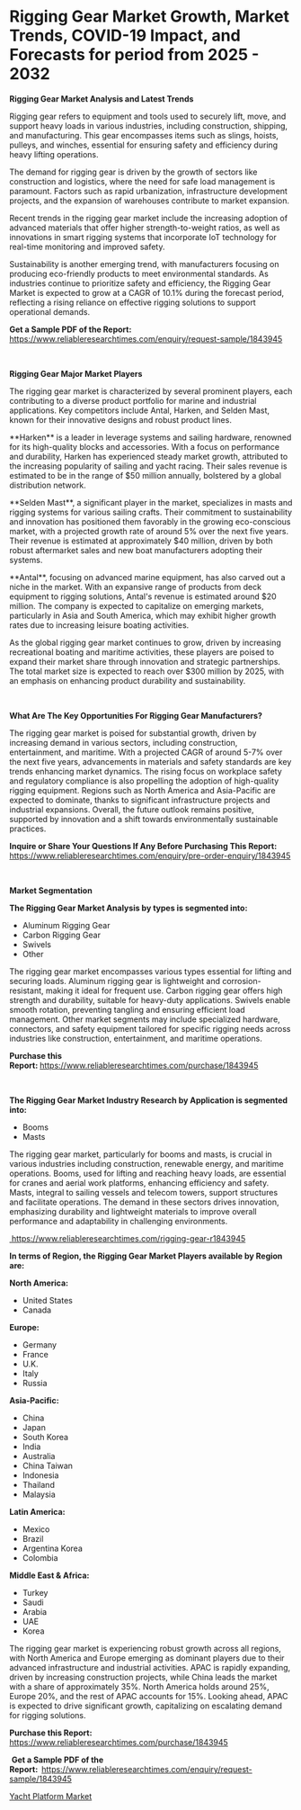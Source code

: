 <p><h1>Rigging Gear Market Growth, Market Trends, COVID-19 Impact, and Forecasts for period from 2025 - 2032</h1></p><p><strong>Rigging Gear Market Analysis and Latest Trends</strong></p>
<p><p>Rigging gear refers to equipment and tools used to securely lift, move, and support heavy loads in various industries, including construction, shipping, and manufacturing. This gear encompasses items such as slings, hoists, pulleys, and winches, essential for ensuring safety and efficiency during heavy lifting operations. </p><p>The demand for rigging gear is driven by the growth of sectors like construction and logistics, where the need for safe load management is paramount. Factors such as rapid urbanization, infrastructure development projects, and the expansion of warehouses contribute to market expansion. </p><p>Recent trends in the rigging gear market include the increasing adoption of advanced materials that offer higher strength-to-weight ratios, as well as innovations in smart rigging systems that incorporate IoT technology for real-time monitoring and improved safety. </p><p>Sustainability is another emerging trend, with manufacturers focusing on producing eco-friendly products to meet environmental standards. As industries continue to prioritize safety and efficiency, the Rigging Gear Market is expected to grow at a CAGR of 10.1% during the forecast period, reflecting a rising reliance on effective rigging solutions to support operational demands.</p></p>
<p><strong>Get a Sample PDF of the Report:&nbsp;</strong> <a href="https://www.reliableresearchtimes.com/enquiry/request-sample/1843945?utm_campaign=2646&utm_medium=2&utm_source=Github&utm_content=ia&utm_term=09042025&utm_id=rigging-gear">https://www.reliableresearchtimes.com/enquiry/request-sample/1843945</a></p>
<p>&nbsp;</p>
<p><strong>Rigging Gear Major Market Players</strong></p>
<p><p>The rigging gear market is characterized by several prominent players, each contributing to a diverse product portfolio for marine and industrial applications. Key competitors include Antal, Harken, and Selden Mast, known for their innovative designs and robust product lines.</p><p>**Harken** is a leader in leverage systems and sailing hardware, renowned for its high-quality blocks and accessories. With a focus on performance and durability, Harken has experienced steady market growth, attributed to the increasing popularity of sailing and yacht racing. Their sales revenue is estimated to be in the range of $50 million annually, bolstered by a global distribution network.</p><p>**Selden Mast**, a significant player in the market, specializes in masts and rigging systems for various sailing crafts. Their commitment to sustainability and innovation has positioned them favorably in the growing eco-conscious market, with a projected growth rate of around 5% over the next five years. Their revenue is estimated at approximately $40 million, driven by both robust aftermarket sales and new boat manufacturers adopting their systems.</p><p>**Antal**, focusing on advanced marine equipment, has also carved out a niche in the market. With an expansive range of products from deck equipment to rigging solutions, Antal's revenue is estimated around $20 million. The company is expected to capitalize on emerging markets, particularly in Asia and South America, which may exhibit higher growth rates due to increasing leisure boating activities.</p><p>As the global rigging gear market continues to grow, driven by increasing recreational boating and maritime activities, these players are poised to expand their market share through innovation and strategic partnerships. The total market size is expected to reach over $300 million by 2025, with an emphasis on enhancing product durability and sustainability.</p></p>
<p>&nbsp;</p>
<p><strong>What Are The Key Opportunities For Rigging Gear Manufacturers?</strong></p>
<p><p>The rigging gear market is poised for substantial growth, driven by increasing demand in various sectors, including construction, entertainment, and maritime. With a projected CAGR of around 5-7% over the next five years, advancements in materials and safety standards are key trends enhancing market dynamics. The rising focus on workplace safety and regulatory compliance is also propelling the adoption of high-quality rigging equipment. Regions such as North America and Asia-Pacific are expected to dominate, thanks to significant infrastructure projects and industrial expansions. Overall, the future outlook remains positive, supported by innovation and a shift towards environmentally sustainable practices.</p></p>
<p><strong>Inquire or Share Your Questions If Any Before Purchasing This Report:</strong> <a href="https://www.reliableresearchtimes.com/enquiry/pre-order-enquiry/1843945?utm_campaign=2646&utm_medium=2&utm_source=Github&utm_content=ia&utm_term=09042025&utm_id=rigging-gear">https://www.reliableresearchtimes.com/enquiry/pre-order-enquiry/1843945</a></p>
<p>&nbsp;</p>
<p><strong>Market Segmentation</strong></p>
<p><strong>The Rigging Gear Market Analysis by types is segmented into:</strong></p>
<p><ul><li>Aluminum Rigging Gear</li><li>Carbon Rigging Gear</li><li>Swivels</li><li>Other</li></ul></p>
<p><p>The rigging gear market encompasses various types essential for lifting and securing loads. Aluminum rigging gear is lightweight and corrosion-resistant, making it ideal for frequent use. Carbon rigging gear offers high strength and durability, suitable for heavy-duty applications. Swivels enable smooth rotation, preventing tangling and ensuring efficient load management. Other market segments may include specialized hardware, connectors, and safety equipment tailored for specific rigging needs across industries like construction, entertainment, and maritime operations.</p></p>
<p><strong>Purchase this Report:&nbsp;</strong><a href="https://www.reliableresearchtimes.com/purchase/1843945?utm_campaign=2646&utm_medium=2&utm_source=Github&utm_content=ia&utm_term=09042025&utm_id=rigging-gear">https://www.reliableresearchtimes.com/purchase/1843945</a></p>
<p>&nbsp;</p>
<p><strong>The Rigging Gear Market Industry Research by Application is segmented into:</strong></p>
<p><ul><li>Booms</li><li>Masts</li></ul></p>
<p><p>The rigging gear market, particularly for booms and masts, is crucial in various industries including construction, renewable energy, and maritime operations. Booms, used for lifting and reaching heavy loads, are essential for cranes and aerial work platforms, enhancing efficiency and safety. Masts, integral to sailing vessels and telecom towers, support structures and facilitate operations. The demand in these sectors drives innovation, emphasizing durability and lightweight materials to improve overall performance and adaptability in challenging environments.</p></p>
<p><a href="https://www.reliableresearchtimes.com/rigging-gear-r1843945?utm_campaign=2646&utm_medium=2&utm_source=Github&utm_content=ia&utm_term=09042025&utm_id=rigging-gear">&nbsp;https://www.reliableresearchtimes.com/rigging-gear-r1843945</a></p>
<p><strong>In terms of Region, the Rigging Gear Market Players available by Region are:</strong></p>
<p>
    <p> <strong> North America: </strong>
        <ul>
            <li>United States</li>
            <li>Canada</li>
        </ul>
        </p> 
    <p> <strong> Europe: </strong>
        <ul>
            <li>Germany</li>
            <li>France</li>
            <li>U.K.</li>
            <li>Italy</li>
            <li>Russia</li>
        </ul>
        </p> 
    <p> <strong> Asia-Pacific: </strong>
        <ul>
            <li>China</li>
            <li>Japan</li>
            <li>South Korea</li>
            <li>India</li>
            <li>Australia</li>
            <li>China Taiwan</li>
            <li>Indonesia</li>
            <li>Thailand</li>
            <li>Malaysia</li>
        </ul>
        </p> 
    <p> <strong> Latin America: </strong>
        <ul>
            <li>Mexico</li>
            <li>Brazil</li>
            <li>Argentina Korea</li>
            <li>Colombia</li>
        </ul>
        </p> 
    <p> <strong> Middle East & Africa: </strong>
        <ul>
            <li>Turkey</li>
            <li>Saudi</li>
            <li>Arabia</li>
            <li>UAE</li>
            <li>Korea</li>
        </ul>
    </p>
    </p>
<p><p>The rigging gear market is experiencing robust growth across all regions, with North America and Europe emerging as dominant players due to their advanced infrastructure and industrial activities. APAC is rapidly expanding, driven by increasing construction projects, while China leads the market with a share of approximately 35%. North America holds around 25%, Europe 20%, and the rest of APAC accounts for 15%. Looking ahead, APAC is expected to drive significant growth, capitalizing on escalating demand for rigging solutions.</p></p>
<p><strong>Purchase this Report: </strong><a href="https://www.reliableresearchtimes.com/purchase/1843945?utm_campaign=2646&utm_medium=2&utm_source=Github&utm_content=ia&utm_term=09042025&utm_id=rigging-gear">https://www.reliableresearchtimes.com/purchase/1843945</a></p>
<p>&nbsp;<strong>Get a Sample PDF of the Report:&nbsp;&nbsp;</strong><a href="https://www.reliableresearchtimes.com/enquiry/request-sample/1843945?utm_campaign=2646&utm_medium=2&utm_source=Github&utm_content=ia&utm_term=09042025&utm_id=rigging-gear">https://www.reliableresearchtimes.com/enquiry/request-sample/1843945</a></p>
<p><strong></strong></p>
<p><p><a href="https://github.com/mathastilley812967/Market-Research-Report-List-1/blob/main/yacht-platform-market.md?utm_campaign=2646&utm_medium=2&utm_source=Github&utm_content=ia&utm_term=09042025&utm_id=rigging-gear">Yacht Platform Market</a></p></p>